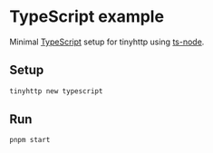 # TypeScript example

Minimal [TypeScript](https://www.typescriptlang.org/) setup for tinyhttp using [ts-node](https://github.com/TypeStrong/ts-node).

## Setup

```sh
tinyhttp new typescript
```

## Run

```sh
pnpm start
```
